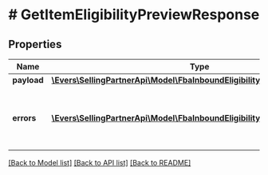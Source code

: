 # # GetItemEligibilityPreviewResponse

## Properties

Name | Type | Description | Notes
------------ | ------------- | ------------- | -------------
**payload** | [**\Evers\SellingPartnerApi\Model\FbaInboundEligibility\ItemEligibilityPreview**](ItemEligibilityPreview.md) |  | [optional]
**errors** | [**\Evers\SellingPartnerApi\Model\FbaInboundEligibility\Error[]**](Error.md) | A list of error responses returned when a request is unsuccessful. | [optional]

[[Back to Model list]](../../README.md#models) [[Back to API list]](../../README.md#endpoints) [[Back to README]](../../README.md)

